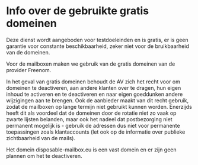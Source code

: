 # Info over de gebruikte gratis domeinen

Deze dienst wordt aangeboden voor testdoeleinden en is gratis, er is geen garantie voor constante beschikbaarheid, zeker niet voor de bruikbaarheid van de domeinen.

Voor de mailboxen maken we gebruik van de gratis domeinen van de provider Freenom.

In het geval van gratis domeinen behoudt de AV zich het recht voor om domeinen te deactiveren, aan andere klanten over te dragen, hun eigen inhoud te activeren en te deactiveren en naar eigen goeddunken andere wijzigingen aan te brengen.
Ook de aanbieder maakt van dit recht gebruik, zodat de mailboxen op lange termijn niet gebruikt kunnen worden.
Enerzijds heeft dit als voordeel dat de domeinen door de rotatie niet zo vaak op zwarte lijsten belanden, maar ook het nadeel dat postbezorging niet permanent mogelijk is - gebruik de adressen dus niet voor permanente toepassingen zoals klantaccounts (let ook op de informatie over publieke zichtbaarheid van de mails).




Het domein disposable-mailbox.eu is een vast domein en er zijn geen plannen om het te deactiveren.
